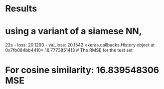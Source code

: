 # Results


# using a variant of a siamese NN,
22s - loss: 20.1293 - val_loss: 20.1542
<keras.callbacks.History object at 0x7fb084bb4410>
16.7773851413 # The RMSE for the test set


# For cosine similarity: 16.839548306 MSE

